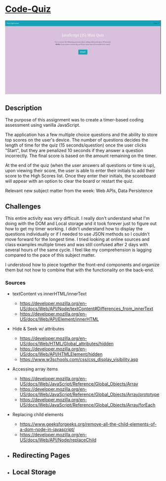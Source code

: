 # [Code-Quiz](https://lbernadel.github.io/Code-Quiz/)

![Code Quiz Screenshot](code-quiz.JPG)

## Description
The purpose of this assignment was to create a timer-based coding assessment using vanilla JavaScript.

The application has a few multiple choice questions and the ability to store top scores on the user's device. The number of questions decides the length of time for the quiz (15 seconds/question) once the user clicks "Start", but they are penalized 10 seconds if they answer a question incorrectly. The final score is based on the amount remaining on the timer.

At the end of the quiz (when the user answers all questions or time is up), upon viewing their score, the user is able to enter their initials to add their score to the High Scores list. Once they enter their initials, the scoreboard will appear with an option to clear the board or restart the quiz.

Relevant new subject matter from the week: Web APIs, Data Persistence

## Challenges
This entire activity was very difficult. I really don't understand what I'm doing with the DOM and Local storage and it took forever just to figure out how to get my timer working. I didn't understand how to display the questions individually or if I needed to use JSON methods so I couldn't move forward for the longest time. I tried looking at online sources and class examples multiple times and was still confused after 2 days with several hours of the same cycle. I feel like my comprehension is lagging compared to the pace of this subject matter.

I understood how to piece together the front-end components and organize them but not how to combine that with the functionality on the back-end.

### Sources
- textContent vs innerHTML/innerText 
  - https://developer.mozilla.org/en-US/docs/Web/API/Node/textContent#Differences_from_innerText
  - https://developer.mozilla.org/en-US/docs/Web/API/Element/innerHTML

- Hide & Seek w/ attributes
  - https://developer.mozilla.org/en-US/docs/Web/HTML/Global_attributes/hidden
  - https://developer.mozilla.org/en-US/docs/Web/API/HTMLElement/hidden
  - https://www.w3schools.com/css/css_display_visibility.asp

- Accessing array items
  - https://developer.mozilla.org/en-US/docs/Web/JavaScript/Reference/Global_Objects/Array
  - https://developer.mozilla.org/en-US/docs/Web/JavaScript/Reference/Global_Objects/Array/prototype
  - https://developer.mozilla.org/en-US/docs/Web/JavaScript/Reference/Global_Objects/Array/forEach

- Replacing child elements
  - https://www.geeksforgeeks.org/remove-all-the-child-elements-of-a-dom-node-in-javascript/
  - https://developer.mozilla.org/en-US/docs/Web/API/Node/replaceChild

- Redirecting Pages
  - 

- Local Storage
  - 